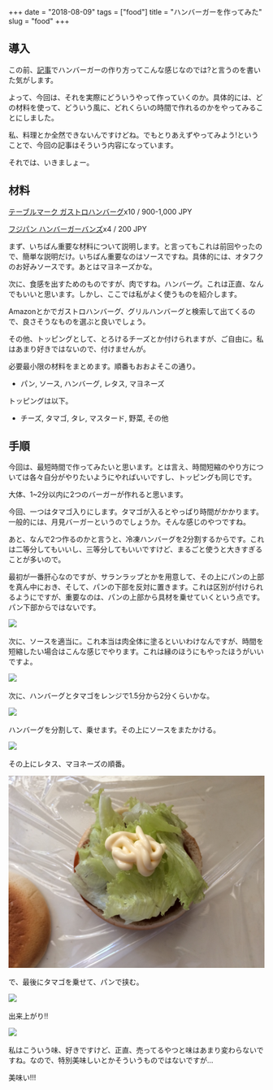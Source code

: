 +++
date = "2018-08-09"
tags = ["food"]
title = "ハンバーガーを作ってみた"
slug = "food"
+++

## 導入

この前、[記事](https://syui.gitlab.io/blog/post/2018-07-22-food/)でハンバーガーの作り方ってこんな感じなのでは?と言うのを書いた気がします。

よって、今回は、それを実際にどういうやって作っていくのか。具体的には、どの材料を使って、どういう風に、どれくらいの時間で作れるのかをやってみることにしました。

私、料理とか全然できないんですけどね。でもとりあえずやってみよう!ということで、今回の記事はそういう内容になっています。

それでは、いきましょー。

## 材料

[テーブルマーク ガストロハンバーグ](https://www.amazon.co.jp/dp/B01K9RVZGG)x10 / 900-1,000 JPY

[フジパン ハンバーガーバンズ](https://www.aeonnetshop.com/shop/g/g361800000196204902410200079)x4 / 200 JPY

まず、いちばん重要な材料について説明します。と言ってもこれは前回やったので、簡単な説明だけ。いちばん重要なのはソースですね。具体的には、オタフクのお好みソースです。あとはマヨネーズかな。

次に、食感を出すためのものですが、肉ですね。ハンバーグ。これは正直、なんでもいいと思います。しかし、ここでは私がよく使うものを紹介します。

Amazonとかでガストロハンバーグ、グリルハンバーグと検索して出てくるので、良さそうなものを選ぶと良いでしょう。

その他、トッピングとして、とろけるチーズとか付けられますが、ご自由に。私はあまり好きではないので、付けませんが。

必要最小限の材料をまとめます。順番もおおよそこの通り。

- パン, ソース, ハンバーグ, レタス, マヨネーズ

トッピングは以下。

- チーズ, タマゴ, タレ, マスタード, 野菜, その他

## 手順

今回は、最短時間で作ってみたいと思います。とは言え、時間短縮のやり方については各々自分がやりたいようにやればいいですし、トッピングも同じです。

大体、1~2分以内に2つのバーガーが作れると思います。

今回、一つはタマゴ入りにします。タマゴが入るとやっぱり時間がかかります。一般的には、月見バーガーというのでしょうか。そんな感じのやつですね。

あと、なんで2つ作るのかと言うと、冷凍ハンバーグを2分割するからです。これは二等分してもいいし、三等分してもいいですけど、まるごと使うと大きすぎることが多いので。

最初が一番肝心なのですが、サランラップとかを用意して、その上にパンの上部を真ん中におき、そして、パンの下部を反対に置きます。これは区別が付けられるようにですが、重要なのは、パンの上部から具材を乗せていくという点です。パン下部からではないです。

![](https://raw.githubusercontent.com/mba-hack/images/master/food_mc_blog_01_2018-08-09.png)

次に、ソースを適当に。これ本当は肉全体に塗るといいわけなんですが、時間を短縮したい場合はこんな感じでやります。これは縁のほうにもやったほうがいいですよ。

![](https://raw.githubusercontent.com/mba-hack/images/master/food_mc_blog_02_2018-08-09.png)

次に、ハンバーグとタマゴをレンジで1.5分から2分くらいかな。

![](https://raw.githubusercontent.com/mba-hack/images/master/food_mc_blog_03_2018-08-09.png)

ハンバーグを分割して、乗せます。その上にソースをまたかける。

![](https://raw.githubusercontent.com/mba-hack/images/master/food_mc_blog_04_2018-08-09.png)

その上にレタス、マヨネーズの順番。

![](https://raw.githubusercontent.com/mba-hack/images/master/food_mc_blog_05_2018-08-09.png)

で、最後にタマゴを乗せて、パンで挟む。

![](https://raw.githubusercontent.com/mba-hack/images/master/food_mc_blog_06_2018-08-09.png)

出来上がり!!

![](https://raw.githubusercontent.com/mba-hack/images/master/food_mc_blog_07_2018-08-09.png)

私はこういう味、好きですけど、正直、売ってるやつと味はあまり変わらないですね。なので、特別美味しいとかそういうものではないですが...

美味い!!!


